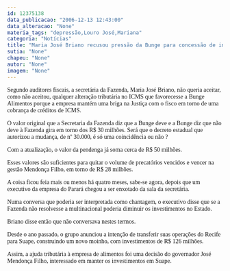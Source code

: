 ```yaml
---
id: 12375138
data_publicacao: "2006-12-13 12:43:00"
data_alteracao: "None"
materia_tags: "depressão,Louro José,Mariana"
categoria: "Notícias"
title: "Maria José Briano recusou pressão da Bunge para concessão de incentivos tributários "
sutia: "None"
chapeu: "None"
autor: "None"
imagem: "None"
---
```

<p><P><FONT face=Verdana>Segundo auditores fiscais, a secretária da Fazenda, Maria José Briano, não queria aceitar, como não aceitou, qualquer alteração tributária no ICMS que favorecesse a Bunge Alimentos porque a empresa mantém uma briga na Justiça com o fisco em torno de uma cobrança de créditos de ICMS. </FONT></P></p>
<p><P><FONT face=Verdana>O valor original que a Secretaria da Fazenda diz que a Bunge deve e a Bunge diz que não deve à Fazenda gira em torno dos R$ 30 milhões. Será que o decreto estadual que autorizou a mudança, de nº 30.000, é só uma coincidência ou não ?</FONT></P></p>
<p><P><FONT face=Verdana>Com a atualização, o valor da pendenga já soma cerca de R$ 50 milhões.</FONT></P></p>
<p><P><FONT face=Verdana>Esses valores são suficientes para quitar o volume de precatórios vencidos e vencer na gestão Mendonça Filho, em torno de R$ 28 milhões.</FONT></P></p>
<p><P><FONT face=Verdana>A coisa ficou feia mais ou menos há quatro meses, sabe-se agora, depois que um executivo da empresa do Parará chegou a ser enxotado da sala da secretária.</FONT></P></p>
<p><P><FONT face=Verdana>Numa conversa que poderia ser interpretada como chantagem, o executivo disse que se a Fazenda não resolvesse a multinacional poderia diminuir os investimentos no Estado. </FONT></P></p>
<p><P><FONT face=Verdana>Briano disse então que não conversava nestes termos.</FONT></P></p>
<p><P><FONT face=Verdana>Desde o ano passado, o grupo anunciou a intenção de transferir suas operações do Recife para Suape, construindo um novo moinho, com investimentos de R$ 126 milhões.</FONT></P></p>
<p><P><FONT face=Verdana>Assim, a ajuda tributária à empresa de alimentos foi uma decisão do governador José Mendonça Filho, interessado em manter os investimentos em Suape.</FONT></P>&nbsp; </p>

